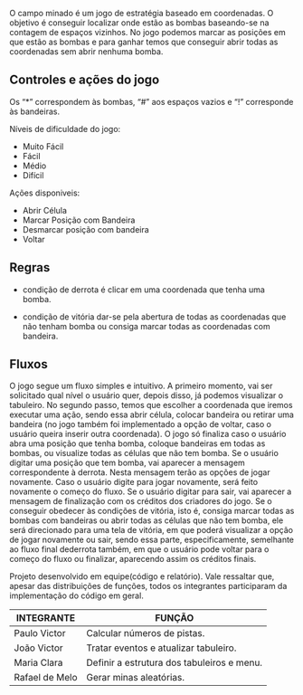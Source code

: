 <link href="https://cdn.jsdelivr.net/npm/bootstrap@5.3.3/dist/css/bootstrap.min.css" rel="stylesheet" integrity="sha384-QWTKZyjpPEjISv5WaRU9OFeRpok6YctnYmDr5pNlyT2bRjXh0JMhjY6hW+ALEwIH" crossorigin="anonymous">

O campo minado é um jogo de estratégia baseado em coordenadas. O objetivo é
conseguir localizar onde estão as bombas baseando-se na contagem de espaços
vizinhos. No jogo podemos marcar as posições em que estão as bombas e para ganhar
temos que conseguir abrir todas as coordenadas sem abrir nenhuma bomba.

## Controles e ações do jogo

Os “*” correspondem às bombas, “#” aos espaços vazios e “!” corresponde às bandeiras.

<div>
  <div>
    Níveis de dificuldade do jogo:
    <ul>
      <li>
         Muito Fácil
      </li>
      <li>
           Fácil
      </li>
      <li>
         Médio
      </li>
      <li>
          Difícil 
      </li>
    </ul>
  </div>
  <div>
    Ações disponiveis:
    <ul>
      <li>
        Abrir Célula  
      </li>
      <li>
          Marcar Posição com Bandeira 
      </li>
      <li>
          Desmarcar posição com bandeira
      </li>
      <li>
          Voltar
      </li>
    </ul>  
</div> 
</div>


 

## Regras

* condição de derrota é clicar em uma
coordenada que tenha uma bomba.

* condição de vitória dar-se pela abertura
de todas as coordenadas que não tenham bomba ou consiga marcar todas
as coordenadas com bandeira.


## Fluxos

O jogo segue um fluxo simples e intuitivo. A primeiro momento, vai ser
solicitado qual nível o usuário quer, depois disso, já podemos visualizar o tabuleiro. No
segundo passo, temos que escolher a coordenada que iremos executar uma ação, sendo
essa abrir célula, colocar bandeira ou retirar uma bandeira (no jogo também foi
implementado a opção de voltar, caso o usuário queira inserir outra coordenada). O jogo
só finaliza caso o usuário abra uma posição que tenha bomba, coloque bandeiras em
todas as bombas, ou visualize todas as células que não tem bomba.
Se o usuário digitar uma posição que tem bomba, vai aparecer a mensagem
correspondente à derrota. Nesta mensagem terão as opções de jogar novamente. Caso o
usuário digite para jogar novamente, será feito novamente o começo do fluxo. Se o
usuário digitar para sair, vai aparecer a mensagem de finalização com os créditos dos
criadores do jogo.
Se o conseguir obedecer às condições de vitória, isto é, consiga marcar todas as
bombas com bandeiras ou abrir todas as células que não tem bomba, ele será
direcionado para uma tela de vitória, em que poderá visualizar a opção de jogar
novamente ou sair, sendo essa parte, especificamente, semelhante ao fluxo final dederrota também, em que o usuário pode voltar para o começo do fluxo ou finalizar,
aparecendo assim os créditos finais.

Projeto desenvolvido em equipe(código e relatório). Vale ressaltar que, apesar das distribuições de funções, todos os integrantes
participaram da implementação do código em geral. 

INTEGRANTE  |  FUNÇÃO
------------|------------
Paulo Victor|Calcular números de pistas.
João Victor |Tratar eventos e atualizar tabuleiro.
Maria Clara |Definir a estrutura dos tabuleiros e menu.
Rafael de Melo |Gerar minas aleatórias.


